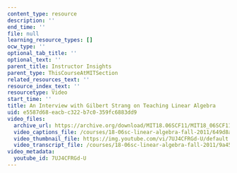 ```yaml
---
content_type: resource
description: ''
end_time: ''
file: null
learning_resource_types: []
ocw_type: ''
optional_tab_title: ''
optional_text: ''
parent_title: Instructor Insights
parent_type: ThisCourseAtMITSection
related_resources_text: ''
resource_index_text: ''
resourcetype: Video
start_time: ''
title: An Interview with Gilbert Strang on Teaching Linear Algebra
uid: e5587d68-eacb-c322-b7c0-359fc6883dd9
video_files:
  archive_url: https://archive.org/download/MIT18.06SCF11/MIT18_06SCF11_Educator_Video_300k.mp4
  video_captions_file: /courses/18-06sc-linear-algebra-fall-2011/649d8a9bf6655cd99552d08602ee8f9b_7UJ4CFRGd-U.vtt
  video_thumbnail_file: https://img.youtube.com/vi/7UJ4CFRGd-U/default.jpg
  video_transcript_file: /courses/18-06sc-linear-algebra-fall-2011/9a45efd57ec6849803234fd524dac66c_7UJ4CFRGd-U.pdf
video_metadata:
  youtube_id: 7UJ4CFRGd-U
---
```

